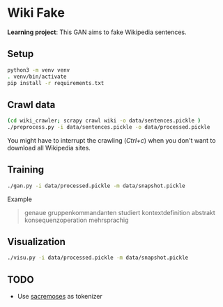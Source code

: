 # Wiki Fake

**Learning project**: This GAN aims to fake Wikipedia sentences.

## Setup

```zsh
python3 -m venv venv 
. venv/bin/activate
pip install -r requirements.txt
```

## Crawl data

```zsh
(cd wiki_crawler; scrapy crawl wiki -o data/sentences.pickle )
./preprocess.py -i data/sentences.pickle -o data/processed.pickle
```

You might have to interrupt the crawling (*Ctrl+c*) when you don't want to download all Wikipedia sites.

## Training

```zsh
./gan.py -i data/processed.pickle -m data/snapshot.pickle
```

Example

> genaue gruppenkommandanten studiert kontextdefinition abstrakt konsequenzoperation mehrsprachig


## Visualization

```zsh
./visu.py -i data/processed.pickle -m data/snapshot.pickle
```

## TODO

* Use [sacremoses](https://github.com/alvations/sacremoses) as tokenizer
  